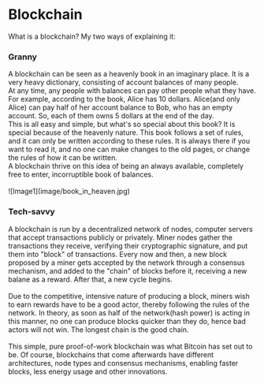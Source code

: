# Blockchain

What is a blockchain? My two ways of explaining it:

<h3>Granny</h3>
A blockchain can be seen as a heavenly book in an imaginary place. It is a very heavy dictionary, consisting of account balances of many people.<br/>
At any time, any people with balances can pay other people what they have. For example, according to the book, Alice has 10 dollars. Alice(and only Alice) can pay half of her account balance to Bob, who has an empty account. So, each of them owns 5 dollars at the end of the day.<br/>
This is all easy and simple, but what's so special about this book? It is special because of the heavenly nature. This book follows a set of rules, and it can only be written according to these rules. It is always there if you want to read it, and no one can make changes to the old pages, or change the rules of how it can be written.<br/>
A blockchain thrive on this idea of being an always available, completely free to enter, incorruptible book of balances.
<br/><br/>
![Image1](image/book_in_heaven.jpg)

<h3>Tech-savvy</h3>
A blockchain is run by a decentralized network of nodes, computer servers that accept transactions publicly or privately. Miner nodes gather the transactions they receive, verifying their cryptographic signature, and put them into "block" of transactions. Every now and then, a new block proposed by a miner gets accepted by the network through a consensus mechanism, and added to the "chain" of blocks before it, receiving a new balane as a reward. After that, a new cycle begins.<br/><br/>
Due to the competitive, intensive nature of producing a block, miners wish to earn rewards have to be a good actor, thereby following the rules of the network. In theory, as soon as half of the network(hash power) is acting in this manner, no one can produce blocks quicker than they do, hence bad actors will not win. The longest chain is the good chain.<br/><br/>
This simple, pure proof-of-work blockchain was what Bitcoin has set out to be. Of course, blockchains that come afterwards have different architectures, node types and consensus mechanisms, enabling faster blocks, less energy usage and other innovations.
